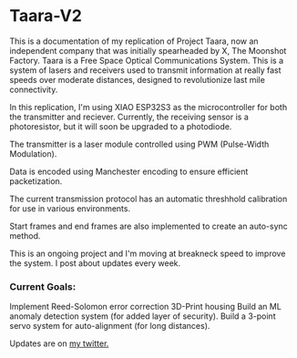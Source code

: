 # Taara-V2

This is a documentation of my replication of Project Taara, now an independent company that was initially spearheaded by X, The Moonshot Factory. Taara is a Free Space Optical Communications System. This is a system of lasers and receivers used to transmit information at really fast speeds over moderate distances, designed to revolutionize last mile connectivity. 

In this replication, I'm using XIAO ESP32S3 as the microcontroller for both the transmitter and reciever. Currently, the receiving sensor is a photoresistor, but it will soon be upgraded to a photodiode. 

The transmitter is a laser module controlled using PWM (Pulse-Width Modulation).

Data is encoded using Manchester encoding to ensure efficient packetization.

The current transmission protocol has an automatic threshhold calibration for use in various environments. 

Start frames and end frames are also implemented to create an auto-sync method. 

This is an ongoing project and I'm moving at breakneck speed to improve the system. I post about updates every week.

### Current Goals:

Implement Reed-Solomon error correction
3D-Print housing
Build an ML anomaly detection system (for added layer of security).
Build a 3-point servo system for auto-alignment (for long distances).


Updates are on [my twitter.](https://x.com/harishvin_s)
